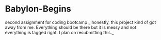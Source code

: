 # Babylon-Begins
second assignment for coding bootcamp
_ honestly, this project kind of got away from me. Everything should be there but it is messy and not everything is tagged right. I plan on resubmitting this._
